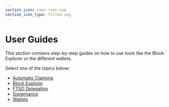 ```yaml
---
section_icon: user-icon.svg
section_icon_type: filled-svg
---
```


# User Guides

This section contains step-by-step guides on how to use tools like the Block Explorer or the different wallets.

Select one of the topics below:

* [Automatic Claiming](./automatic-claiming.md)
* [Block Explorer](./block-explorer.md)
* [FTSO Delegation](./delegation/index.md)
* [Governance](./governance/index.md)
* [Wallets](./wallets/index.md)
